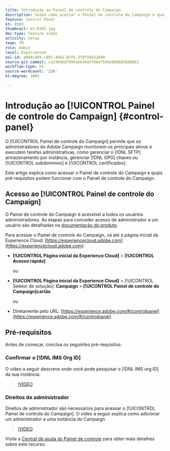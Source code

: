 ```yaml
---
title: Introdução ao Painel de controle do Campaign
description: Saiba como acessar o Painel de controle do Campaign e quais pré-requisitos podem funcionar com o Painel de controle do Campaign.
feature: Control Panel
kt: 8509
thumbnail: kt-6385.jpg
doc-type: feature video
activity: setup
team: TM
role: Admin
level: Experienced
exl-id: a094cd44-c891-468a-82f6-3f8f50a32640
source-git-commit: ca13bdbd7d95e6646aff88af595e866bd3666bb2
workflow-type: ht
source-wordcount: '226'
ht-degree: 100%

---
```


# Introdução ao [!UICONTROL Painel de controle do Campaign] {#control-panel}

O [!UICONTROL Painel de controle do Campaign] permite que os administradores do Adobe Campaign monitorem os principais ativos e executem tarefas administrativas, como gerenciar o [!DNL SFTP] armazenamento por instância, gerenciar [!DNL GPG] chaves ou [!UICONTROL subdomínios] e [!UICONTROL certificados].

Este artigo explica como acessar o Painel de controle do Campaign e quais pré-requisitos podem funcionar com o Painel de controle do Campaign.

## Acesso ao [!UICONTROL Painel de controle do Campaign]

O Painel de controle do Campaign é acessível a todos os usuários administradores. As etapas para conceder acesso de administrador a um usuário são detalhadas na [documentação do produto](https://experienceleague.adobe.com/docs/control-panel/using/discover-control-panel/managing-permissions.html?lang=br#discover-control-panel).

Para acessar o Painel de controle do Campaign, vá até a página inicial da Experience Cloud: [https://experiencecloud.adobe.com](https://experiencecloud.adobe.com):

* **[!UICONTROL Página inicial da Experience Cloud]** > **[!UICONTROL Acesso rápido]**

   ou
* **[!UICONTROL Página inicial da Experience Cloud]**  > [!UICONTROL Seletor de solução]: **Campaign** > **[!UICONTROL Painel de controle do Campaign]cartão**

   ou

* Diretamente pelo URL: [https://experience.adobe.com/#/controlpanel](https://experience.adobe.com/#/controlpanel)

## Pré-requisitos

Antes de começar, conclua os seguintes pré-requisitos:

### Confirmar o [!DNL IMS Org ID]

O vídeo a seguir descreve onde você pode pesquisar o [!DNL IMS org ID] da sua instância.

>[!VIDEO](https://video.tv.adobe.com/v/27183?quality=12)

### Direitos de administrador

Direitos de administrador são necessários para acessar o [!UICONTROL Painel de controle do Campaign].
O vídeo a seguir explica como adicionar um administrador a uma instância do Campaign

>[!VIDEO](https://video.tv.adobe.com/v/27147?quality=12)

Visite a [Central de ajuda do Painel de controle](https://experienceleague.adobe.com/docs/control-panel/using/control-panel-home.html?lang=br) para obter mais detalhes sobre este recurso.
